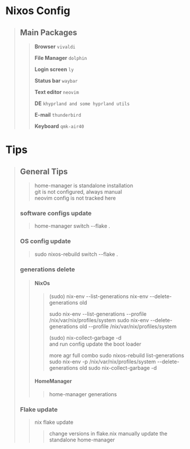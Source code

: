 # Nixos Config

>## Main Packages
>> **Browser** `vivaldi`
>>
>> **File Manager** `dolphin`
>>
>> **Login screen** `ly`
>>
>> **Status bar** `waybar`
>>
>> **Text editor** `neovim`
>>
>> **DE** `khyprland and some hyprland utils`
>>
>> **E-mail** `thunderbird`
>>
>> **Keyboard** `qmk-air40`

# Tips
> ## General Tips
>>home-manager is standalone installation <br>
>>git is not configured, always manual <br>
>>neovim config is not tracked here <br>
>
>### software configs update
>>home-manager switch --flake . 
>
>### OS config update
>>sudo nixos-rebuild switch --flake .
>
>### generations delete
>> #### NixOs
>>> (sudo) nix-env --list-generations 
>>> nix-env --delete-generations old
>>>
>>> sudo nix-env --list-generations --profile /nix/var/nix/profiles/system
>>> sudo nix-env --delete-generations old --profile /nix/var/nix/profiles/system 
>>>
>>> (sudo) nix-collect-garbage -d  
>>> and run config update the boot loader
>>> 
>>> more agr full combo 
>>> sudo nixos-rebuild list-generations
>>> sudo nix-env -p /nix/var/nix/profiles/system --delete-generations old
>>> sudo nix-collect-garbage -d
>>>
>> #### HomeManager
>>> home-manager generations
>### Flake update
>> nix flake update
>>>change versions in flake.nix
>> manually update the standalone home-manager

